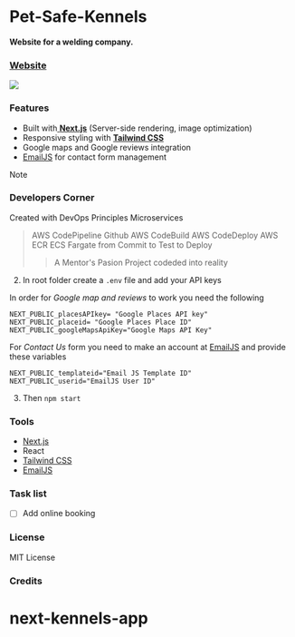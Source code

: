 # Pet-Safe-Kennels

**Website for a welding company.**

### [Website](https:petsafekennels.com)

[![](https://github.com/web-dev-one/webmasterssolutionsllc_admin/tree/main/FrontEnd)](https://petsafekennels.com/ "Visit website")

### Features

- Built with[ **Next.js**](https://nextjs.org/) (Server-side rendering, image optimization)
- Responsive styling with [**Tailwind CSS**](https://tailwindcss.com/)
- Google maps and Google reviews integration
- [EmailJS](https://www.emailjs.com/) for contact form management



> [!note]
>### Developers Corner
> Created with DevOps Principles
> Microservices
>> AWS CodePipeline
>> Github
>> AWS CodeBuild
>> AWS CodeDeploy
>> AWS ECR
>> ECS Fargate
>> from Commit to Test to Deploy
>>> A Mentor's Pasion Project codeded into reality


2. In root folder create a `.env` file and add your API keys

In order for *Google map and  reviews* to work you need the following

```
NEXT_PUBLIC_placesAPIkey= "Google Places API key"
NEXT_PUBLIC_placeid= "Google Places Place ID"
NEXT_PUBLIC_googleMapsApiKey="Google Maps API Key"
```
For *Contact Us* form you need to make an account at [EmailJS](https://www.emailjs.com/) and provide these variables

```
NEXT_PUBLIC_templateid="Email JS Template ID"
NEXT_PUBLIC_userid="EmailJS User ID"

```

3. Then
`npm start`


### Tools
- [ Next.js](https://nextjs.org/) 
- React
- [Tailwind CSS](https://tailwindcss.com/)
- [EmailJS](https://www.emailjs.com/) 


### Task list
- [ ] Add online booking

### License
MIT License
### Credits
# next-kennels-app
